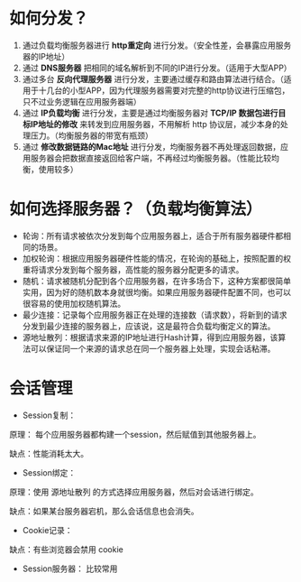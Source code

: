 # 如何分发？
1. 通过负载均衡服务器进行 **http重定向** 进行分发。（安全性差，会暴露应用服务器的IP地址）
2. 通过 **DNS服务器** 把相同的域名解析到不同的IP进行分发。（适用于大型APP）
3. 通过多台 **反向代理服务器** 进行分发，主要通过缓存和路由算法进行结合。（适用于十几台的小型APP，因为代理服务器需要对完整的http协议进行压缩包，只不过业务逻辑在应用服务器端）
4. 通过 **IP负载均衡** 进行分发，主要是通过均衡服务器对 **TCP/IP 数据包进行目标IP地址的修改** 来转发到应用服务器，不用解析 http 协议层，减少本身的处理压力。（均衡服务器的带宽有瓶颈）
5. 通过 **修改数据链路的Mac地址** 进行分发，均衡服务器不再处理返回数据，应用服务器会把数据直接返回给客户端，不再经过均衡服务器。（性能比较均衡，使用较多）

# 如何选择服务器？（负载均衡算法）
- 轮询：所有请求被依次分发到每个应用服务器上，适合于所有服务器硬件都相同的场景。
- 加权轮询：根据应用服务器硬件性能的情况，在轮询的基础上，按照配置的权重将请求分发到每个服务器，高性能的服务器分配更多的请求。
- 随机：请求被随机分配到各个应用服务器，在许多场合下，这种方案都很简单实用，因为好的随机数本身就很均衡。如果应用服务器硬件配置不同，也可以很容易的使用加权随机算法。
- 最少连接：记录每个应用服务器正在处理的连接数（请求数），将新到的请求分发到最少连接的服务器上，应该说，这是最符合负载均衡定义的算法。
- 源地址散列：根据请求来源的IP地址进行Hash计算，得到应用服务器，该算法可以保证同一个来源的请求总在同一个服务器上处理，实现会话粘滞。

# 会话管理
- Session复制：

原理： 每个应用服务器都构建一个session，然后赋值到其他服务器上。

缺点：性能消耗太大。

- Session绑定：

原理：使用 源地址散列 的方式选择应用服务器，然后对会话进行绑定。

缺点：如果某台服务器宕机，那么会话信息也会消失。

- Cookie记录：

缺点：有些浏览器会禁用 cookie

- Session服务器：
比较常用
